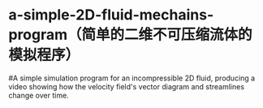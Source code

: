 # a-simple-2D-fluid-mechains-program（简单的二维不可压缩流体的模拟程序）
#A simple simulation program for an incompressible 2D fluid, producing a video showing how the velocity field's vector diagram and streamlines change over time.
